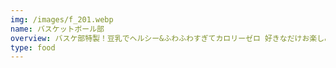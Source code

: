 ```yaml
---
img: /images/f_201.webp
name: バスケットボール部
overview: バスケ部特製！豆乳でヘルシー&ふわふわすぎてカロリーゼロ 好きなだけお楽しみください！
type: food
---
```

